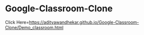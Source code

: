 # Google-Classroom-Clone
Click Here=https://adityawandhekar.github.io/Google-Classroom-Clone/Demo_classroom.html
